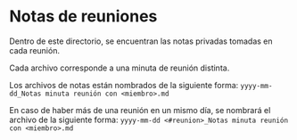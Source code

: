 # Notas de reuniones
Dentro de este directorio, se encuentran las notas privadas tomadas en cada reunión.

Cada archivo corresponde a una minuta de reunión distinta.

Los archivos de notas están nombrados de la siguiente forma:
`yyyy-mm-dd_Notas minuta reunión con <miembro>.md`

En caso de haber más de una reunión en un mismo día, se nombrará el archivo de la siguiente forma:
`yyyy-mm-dd <#reunion>_Notas minuta reunión con <miembro>.md`